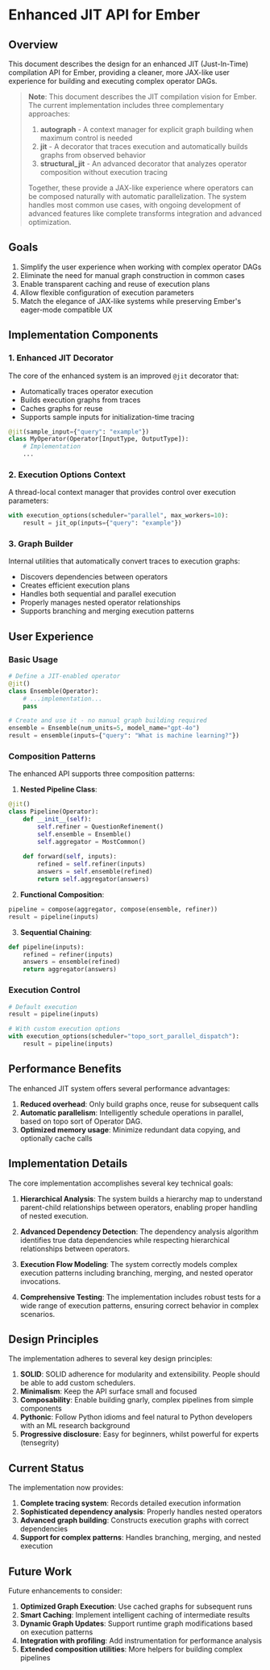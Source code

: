 # Enhanced JIT API for Ember

## Overview

This document describes the design for an enhanced JIT (Just-In-Time) compilation API for Ember, providing a cleaner, more JAX-like user experience for building and executing complex operator DAGs.

> **Note**: This document describes the JIT compilation vision for Ember. The current implementation includes three complementary approaches:
>
> 1. **autograph** - A context manager for explicit graph building when maximum control is needed
> 2. **jit** - A decorator that traces execution and automatically builds graphs from observed behavior
> 3. **structural_jit** - An advanced decorator that analyzes operator composition without execution tracing
>
> Together, these provide a JAX-like experience where operators can be composed naturally with automatic parallelization. The system handles most common use cases, with ongoing development of advanced features like complete transforms integration and advanced optimization.

## Goals

1. Simplify the user experience when working with complex operator DAGs
2. Eliminate the need for manual graph construction in common cases
3. Enable transparent caching and reuse of execution plans
4. Allow flexible configuration of execution parameters
5. Match the elegance of JAX-like systems while preserving Ember's eager-mode compatible UX

## Implementation Components

### 1. Enhanced JIT Decorator

The core of the enhanced system is an improved `@jit` decorator that:

- Automatically traces operator execution
- Builds execution graphs from traces
- Caches graphs for reuse
- Supports sample inputs for initialization-time tracing

```python
@jit(sample_input={"query": "example"})
class MyOperator(Operator[InputType, OutputType]):
    # Implementation
    ...
```

### 2. Execution Options Context

A thread-local context manager that provides control over execution parameters:

```python
with execution_options(scheduler="parallel", max_workers=10):
    result = jit_op(inputs={"query": "example"})
```

### 3. Graph Builder

Internal utilities that automatically convert traces to execution graphs:

- Discovers dependencies between operators
- Creates efficient execution plans
- Handles both sequential and parallel execution
- Properly manages nested operator relationships
- Supports branching and merging execution patterns

## User Experience

### Basic Usage

```python
# Define a JIT-enabled operator
@jit()
class Ensemble(Operator):
    # ...implementation...
    pass

# Create and use it - no manual graph building required
ensemble = Ensemble(num_units=5, model_name="gpt-4o")
result = ensemble(inputs={"query": "What is machine learning?"})
```

### Composition Patterns

The enhanced API supports three composition patterns:

1. **Nested Pipeline Class**:
```python
@jit()
class Pipeline(Operator):
    def __init__(self):
        self.refiner = QuestionRefinement()
        self.ensemble = Ensemble()
        self.aggregator = MostCommon()
    
    def forward(self, inputs):
        refined = self.refiner(inputs)
        answers = self.ensemble(refined)
        return self.aggregator(answers)
```

2. **Functional Composition**:
```python
pipeline = compose(aggregator, compose(ensemble, refiner))
result = pipeline(inputs)
```

3. **Sequential Chaining**:
```python
def pipeline(inputs):
    refined = refiner(inputs)
    answers = ensemble(refined)
    return aggregator(answers)
```

### Execution Control

```python
# Default execution
result = pipeline(inputs)

# With custom execution options
with execution_options(scheduler="topo_sort_parallel_dispatch"):
    result = pipeline(inputs)
```

## Performance Benefits

The enhanced JIT system offers several performance advantages:

1. **Reduced overhead**: Only build graphs once, reuse for subsequent calls
2. **Automatic parallelism**: Intelligently schedule operations in parallel, based on topo sort of Operator DAG. 
3. **Optimized memory usage**: Minimize redundant data copying, and optionally cache calls

## Implementation Details

The core implementation accomplishes several key technical goals:

1. **Hierarchical Analysis**: The system builds a hierarchy map to understand parent-child relationships between operators, enabling proper handling of nested execution.

2. **Advanced Dependency Detection**: The dependency analysis algorithm identifies true data dependencies while respecting hierarchical relationships between operators.

3. **Execution Flow Modeling**: The system correctly models complex execution patterns including branching, merging, and nested operator invocations.

4. **Comprehensive Testing**: The implementation includes robust tests for a wide range of execution patterns, ensuring correct behavior in complex scenarios.

## Design Principles

The implementation adheres to several key design principles:

1. **SOLID**: SOLID adherence for modularity and extensibility. People should be able to add custom schedulers. 
2. **Minimalism**: Keep the API surface small and focused
3. **Composability**: Enable building gnarly, complex pipelines from simple components
4. **Pythonic**: Follow Python idioms and feel natural to Python developers with an ML research background
5. **Progressive disclosure**: Easy for beginners, whilst powerful for experts (tensegrity)

## Current Status

The implementation now provides:

1. **Complete tracing system**: Records detailed execution information
2. **Sophisticated dependency analysis**: Properly handles nested operators
3. **Advanced graph building**: Constructs execution graphs with correct dependencies
4. **Support for complex patterns**: Handles branching, merging, and nested execution

## Future Work

Future enhancements to consider:

1. **Optimized Graph Execution**: Use cached graphs for subsequent runs
2. **Smart Caching**: Implement intelligent caching of intermediate results
3. **Dynamic Graph Updates**: Support runtime graph modifications based on execution patterns
4. **Integration with profiling**: Add instrumentation for performance analysis
5. **Extended composition utilities**: More helpers for building complex pipelines
